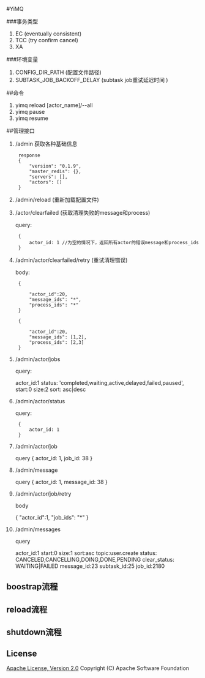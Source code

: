 #YiMQ


###事务类型
1. EC  (eventually consistent)
2. TCC (try confirm cancel)
3. XA  




###环境变量

1. CONFIG_DIR_PATH (配置文件路径)
2. SUBTASK_JOB_BACKOFF_DELAY (subtask job重试延迟时间 )

##命令

1. yimq reload [actor_name]/--all
2. yimq pause
3. yimq resume

##管理接口

1. /admin  获取各种基础信息

        response
        {
            "version": "0.1.9",
            "master_redis": {},
            "servers": [],
            "actors": []
        }

1. /admin/reload (重新加载配置文件)

2. /actor/clearfailed (获取清理失败的message和process)
   
    query:

        {
            actor_id: 1 //为空的情况下，返回所有actor的错误message和process_ids
        }
   

3. /admin/actor/clearfailed/retry (重试清理错误)

    body:

        {

            "actor_id":20,
            "message_ids": "*",
            "process_ids": "*"
        }

        {

            "actor_id":20,
            "message_ids": [1,2],
            "process_ids": [2,3]
        }

4. /admin/actor/jobs

    query:

    actor_id:1
    status: 'completed,waiting,active,delayed,failed,paused',
    start:0
    size:2
    sort: asc|desc

5. /admin/actor/status

    query:

        {
            actor_id: 1
        }

6. /admin/actor/job

    query
    {
        actor_id: 1,
        job_id: 38
    }

7. /admin/message

    query
    {
        actor_id: 1,
        message_id: 38
    }

8.  /admin/actor/job/retry

    body
    
    {
        "actor_id":1,
        "job_ids": "*"
    }
    
9.  /admin/messages

    query

    actor_id:1
    start:0
    size:1
    sort:asc
    topic:user.create
    status: CANCELED,CANCELLING,DOING,DONE,PENDING
    clear_status: WAITING|FAILED
    message_id:23
    subtask_id:25
    job_id:2180


## boostrap流程


## reload流程



## shutdown流程



## License
[Apache License, Version 2.0](http://www.apache.org/licenses/LICENSE-2.0.html) Copyright (C) Apache Software Foundation